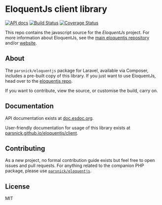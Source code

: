 # EloquentJs client library
[![API docs](https://doc.esdoc.org/github.com/parsnick/eloquentjs-client/badge.svg)](https://doc.esdoc.org/github.com/parsnick/eloquentjs-client/)
[![Build Status](https://travis-ci.org/parsnick/eloquentjs-client.svg)](https://travis-ci.org/parsnick/eloquentjs-client)
[![Coverage Status](https://coveralls.io/repos/parsnick/eloquentjs-client/badge.svg?branch=master&service=github)](https://coveralls.io/github/parsnick/eloquentjs-client?branch=master)

This repo contains the javascript source for the *EloquentJs* project.
For more information about EloquentJs, see the [main eloquentjs repository](https://github.com/parsnick/eloquentjs) and/or [website](http://parsnick.github.io/eloquentjs).


## About

The `parsnick/eloquentjs` package for Laravel, available via Composer, includes a pre-built copy of this library. If you just want to use EloquentJs, head over to the [eloquentjs repo](https://github.com/parsnick/eloquentjs).

If you want to contribute, view the source, or customise the build, carry on.


## Documentation

API documentation exists at [doc.esdoc.org](https://doc.esdoc.org/github.com/parsnick/eloquentjs-client/).

User-friendly documentation for usage of this library exists at [parsnick.github.io/eloquentjs/client](http://parsnick.github.io/eloquentjs/client/).


## Contributing

As a new project, no formal contribution guide exists but feel free to open issues and pull requests.
For anything related to the companion PHP package, please use [`parsnick/eloquentjs`](https://github.com/parsnick/eloquentjs).


## License

MIT
